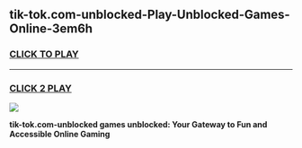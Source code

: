 
## tik-tok.com-unblocked-Play-Unblocked-Games-Online-3em6h
<h3>
<a href="https://premium76.site?title=tik-tok.com-unblocked&ref=25A">CLICK TO PLAY</a></h3>
<hr>

<h3>
<a href="https://premium76.site?title=tik-tok.com-unblocked&ref=25A">CLICK 2 PLAY</a>
  
</h3>

<a href="https://premium76.site?title=tik-tok.com-unblocked&ref=25A"><img src="https://clearcache.store/games.png"></a>


**tik-tok.com-unblocked games unblocked: Your Gateway to Fun and Accessible Online Gaming**
